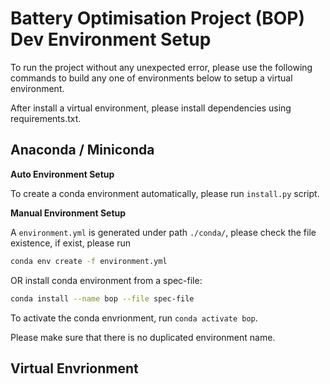 # Battery Optimisation Project (BOP) Dev Environment Setup

To run the project without any unexpected error, please use the following commands to build any one of environments below to setup a virtual environment.

After install a virtual environment, please install dependencies using requirements.txt.

## Anaconda / Miniconda

**Auto Environment Setup**

To create a conda environment automatically, please run `install.py` script. 

**Manual Environment Setup**

A `environment.yml` is generated under path `./conda/`, please check the file existence, if exist, please run 

```bash
conda env create -f environment.yml
```

OR install conda environment from a spec-file:

```bash
conda install --name bop --file spec-file
```

To activate the conda envrionment, run `conda activate bop`.

Please make sure that there is no duplicated environment name.

## Virtual Envrionment
